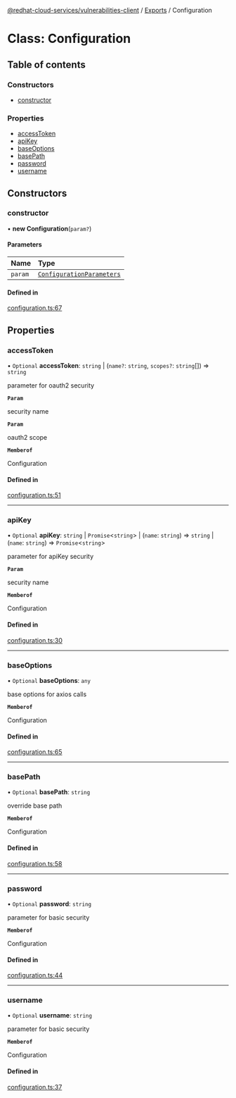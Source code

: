 [@redhat-cloud-services/vulnerabilities-client](../README.md) / [Exports](../modules.md) / Configuration

# Class: Configuration

## Table of contents

### Constructors

- [constructor](Configuration.md#constructor)

### Properties

- [accessToken](Configuration.md#accesstoken)
- [apiKey](Configuration.md#apikey)
- [baseOptions](Configuration.md#baseoptions)
- [basePath](Configuration.md#basepath)
- [password](Configuration.md#password)
- [username](Configuration.md#username)

## Constructors

### constructor

• **new Configuration**(`param?`)

#### Parameters

| Name | Type |
| :------ | :------ |
| `param` | [`ConfigurationParameters`](../interfaces/ConfigurationParameters.md) |

#### Defined in

[configuration.ts:67](https://github.com/mkholjuraev/javascript-clients/blob/master/packages/vulnerabilities/git-api/configuration.ts#L67)

## Properties

### accessToken

• `Optional` **accessToken**: `string` \| (`name?`: `string`, `scopes?`: `string`[]) => `string`

parameter for oauth2 security

**`Param`**

security name

**`Param`**

oauth2 scope

**`Memberof`**

Configuration

#### Defined in

[configuration.ts:51](https://github.com/mkholjuraev/javascript-clients/blob/master/packages/vulnerabilities/git-api/configuration.ts#L51)

___

### apiKey

• `Optional` **apiKey**: `string` \| `Promise`<`string`\> \| (`name`: `string`) => `string` \| (`name`: `string`) => `Promise`<`string`\>

parameter for apiKey security

**`Param`**

security name

**`Memberof`**

Configuration

#### Defined in

[configuration.ts:30](https://github.com/mkholjuraev/javascript-clients/blob/master/packages/vulnerabilities/git-api/configuration.ts#L30)

___

### baseOptions

• `Optional` **baseOptions**: `any`

base options for axios calls

**`Memberof`**

Configuration

#### Defined in

[configuration.ts:65](https://github.com/mkholjuraev/javascript-clients/blob/master/packages/vulnerabilities/git-api/configuration.ts#L65)

___

### basePath

• `Optional` **basePath**: `string`

override base path

**`Memberof`**

Configuration

#### Defined in

[configuration.ts:58](https://github.com/mkholjuraev/javascript-clients/blob/master/packages/vulnerabilities/git-api/configuration.ts#L58)

___

### password

• `Optional` **password**: `string`

parameter for basic security

**`Memberof`**

Configuration

#### Defined in

[configuration.ts:44](https://github.com/mkholjuraev/javascript-clients/blob/master/packages/vulnerabilities/git-api/configuration.ts#L44)

___

### username

• `Optional` **username**: `string`

parameter for basic security

**`Memberof`**

Configuration

#### Defined in

[configuration.ts:37](https://github.com/mkholjuraev/javascript-clients/blob/master/packages/vulnerabilities/git-api/configuration.ts#L37)
